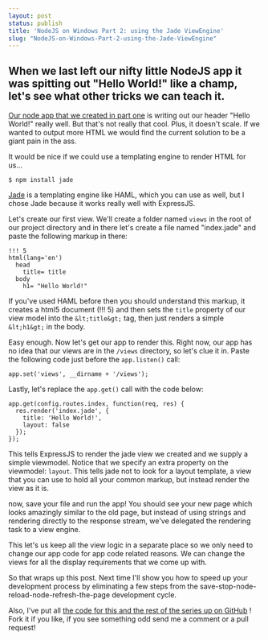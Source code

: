 ```yaml
---
layout: post
status: publish
title: 'NodeJS on Windows Part 2: using the Jade ViewEngine'
slug: "NodeJS-on-Windows-Part-2-using-the-Jade-ViewEngine"
---
```


## When we last left our nifty little NodeJS app it was spitting out "Hello World!" like a champ, let's see what other tricks we can teach it.


[Our node app that we created in part one][1]  is writing out our header "Hello World!" really well. But that&#39;s not really that cool. Plus, it doesn&#39;t scale. If we wanted to output more HTML we would find the current solution to be a giant pain in the ass.


It would be nice if we could use a templating engine to render HTML for us...


    $ npm install jade
    


[Jade][2]  is a templating engine like HAML, which you can use as well, but I chose Jade because it works really well with ExpressJS.


Let&#39;s create our first view. We&#39;ll create a folder named `views` in the root of our project directory and in there let&#39;s create a file named "index.jade" and paste the following markup in there:


    !!! 5
    html(lang='en')
      head
        title= title
      body
        h1= "Hello World!"
    


If you&#39;ve used HAML before then you should understand this markup, it creates a html5 document (!!! 5) and then sets the `title` property of our view model into the `&lt;title&gt;` tag, then just renders a simple `&lt;h1&gt;` in the body.


Easy enough. Now let&#39;s get our app to render this. Right now, our app has no idea that our views are in the `/views` directory, so let&#39;s clue it in. Paste the following code just before the `app.listen()` call:


    app.set('views', __dirname + '/views');
    


Lastly, let&#39;s replace the `app.get()` call with the code below:


    app.get(config.routes.index, function(req, res) {
      res.render('index.jade', {
        title: 'Hello World!',
        layout: false
      });
    });
    


This tells ExpressJS to render the jade view we created and we supply a simple viewmodel. Notice that we specify an extra property on the viewmodel: `layout`. This tells jade not to look for a layout template, a view that you can use to hold all your common markup, but instead render the view as it is.


now, save your file and run the app! You should see your new page which looks amazingly similar to the old page, but instead of using strings and rendering directly to the response stream, we've delegated the rendering task to a view engine.


This let's us keep all the view logic in a separate place so we only need to change our app code for app code related reasons. We can change the views for all the display requirements that we come up with.


So that wraps up this post. Next time I'll show you how to speed up your development process by eliminating a few steps from the save-stop-node-reload-node-refresh-the-page development cycle.


Also, I&#39;ve put all [the code for this and the rest of the series up on GitHub][3] ! Fork it if you like, if you see something odd send me a comment or a pull request!


  [1]: http://www.codeimpossible.com/2012/4/13/Getting-started-with-NodeJS-on-Windows
  [2]: http://jade-lang.com/
  [3]: https://github.com/codeimpossible/NodeJS-On-Windows

